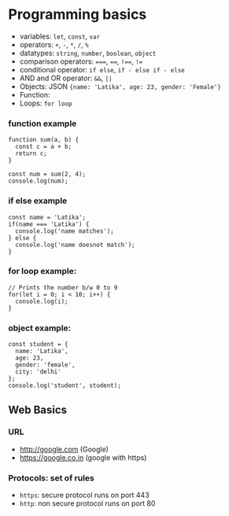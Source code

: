 # Programming basics

- variables: `let`, `const`, `var`
- operators: `+`, `-`, `*`, `/`, `%`
- datatypes: `string`, `number`, `boolean`, `object`
- comparison operators: `===`, `==`, `!==`, `!=`
- conditional operator: `if else`, `if - else if - else`
- AND and OR operator: `&&`, `||`
- Objects: JSON `{name: 'Latika', age: 23, gender: 'Female'}`
- Function: 
- Loops: `for loop`

### function example

```
function sum(a, b) {
  const c = a + b;
  return c;
}

const num = sum(2, 4);
console.log(num);
```

### if else example

```
const name = 'Latika';
if(name === 'Latika') {
  console.log('name matches');
} else {
  console.log('name doesnot match');
}
```

### for loop example:

```
// Prints the number b/w 0 to 9
for(let i = 0; i < 10; i++) {
  console.log(i);
}
```

### object example:

```
const student = {
  name: 'Latika',
  age: 23,
  gender: 'female',
  city: 'delhi'
};
console.log('student', student);
```

## Web Basics

### URL
- http://google.com (Google)
- https://google.co.in (google with https)

### Protocols: set of rules

- `https`: secure protocol runs on port 443
- `http`:  non secure protocol runs on port 80


